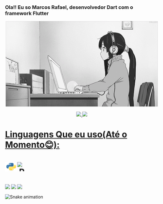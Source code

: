 ### Ola!! Eu so Marcos Rafael, desenvolvedor Dart com o framework Flutter

<div align="center">
  
  [<img src="https://github.com/MRaphaelpy/MRaphaelpy/blob/main/.github/workflows/int.gif" />]()
  
  </div>


<div align="center">
  <a href="https://github.com/MRaphaelpy">
  <img height="180em" src="https://github-readme-stats.vercel.app/api?username=MRaphaelpy&show_icons=true&theme=dark&include_all_commits=true&count_private=true"/>
  <img height="120em" src="https://github-readme-stats.vercel.app/api/top-langs/?username=MRaphaelpy&layout=compact&langs_count=7&theme=dark"/>   
</div>
  
 <h1> Linguagens Que eu uso(Até o Momento😊):<h1/>
  <div align="center">
  <img align="left" alt="Rafinha-Python" height="30" width="40" src="https://raw.githubusercontent.com/devicons/devicon/master/icons/python/python-original.svg">
   <img align="left" alt="Rafinha-Python" height="30" width="30" src="https://dart.dev/assets/shared/dart/icon/64.png">
  </div>
  
  <br>
  
   #
   <div> 
  <a href="https://www.instagram.com/mraphael.py/" target="_blank"><img src="https://img.shields.io/badge/-Instagram-%23E4405F?style=for-the-badge&logo=instagram&logoColor=white" target="_blank"></a> 
  <a href = "mailto:mraphael.py@gmail.com"><img src="https://img.shields.io/badge/-Gmail-%23333?style=for-the-badge&logo=gmail&logoColor=white" target="_blank"></a>
  <a href="https://www.linkedin.com/in/marcos-rafael-026842215/" target="_blank"><img src="https://img.shields.io/badge/-LinkedIn-%230077B5?style=for-the-badge&logo=linkedin&logoColor=white" target="_blank"></a> 
 
![Snake animation](https://github.com/MRaphaelpy/MRaphaelpy/blob/output/github-contribution-grid-snake.svg)
     
     
</div>
  
 
